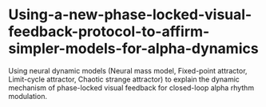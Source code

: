 # Using-a-new-phase-locked-visual-feedback-protocol-to-affirm-simpler-models-for-alpha-dynamics

Using neural dynamic models (Neural mass model, Fixed-point attractor, Limit-cycle attractor, Chaotic strange attractor) to explain the dynamic mechanism of phase-locked visual feedback for closed-loop alpha rhythm modulation.

